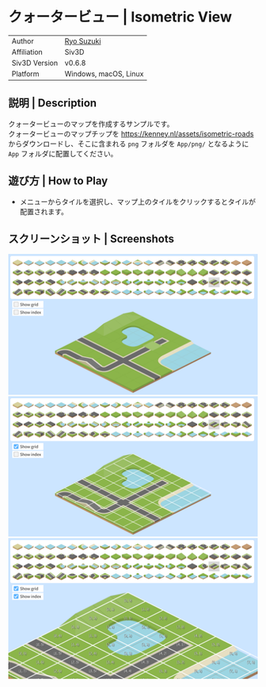 # クォータービュー | Isometric View

|               |                                              |
|:--------------|:---------------------------------------------|
| Author        | [Ryo Suzuki](https://twitter.com/Reputeless) |
| Affiliation   | Siv3D                                        |
| Siv3D Version | v0.6.8                                       |
| Platform      | Windows, macOS, Linux                        |

## 説明 | Description
クォータービューのマップを作成するサンプルです。  
クォータービューのマップチップを https://kenney.nl/assets/isometric-roads からダウンロードし、そこに含まれる `png` フォルダを `App/png/` となるように `App` フォルダに配置してください。

## 遊び方 | How to Play
- メニューからタイルを選択し、マップ上のタイルをクリックするとタイルが配置されます。

## スクリーンショット | Screenshots

![](Screenshot/1.png)
![](Screenshot/2.png)
![](Screenshot/3.png)

